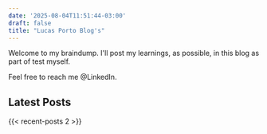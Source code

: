 ```yaml
---
date: '2025-08-04T11:51:44-03:00'
draft: false
title: "Lucas Porto Blog's"
---
```


Welcome to my braindump. I'll post my learnings, as possible, in this blog as part of test myself.

Feel free to reach me @LinkedIn.

## Latest Posts

{{< recent-posts 2 >}}